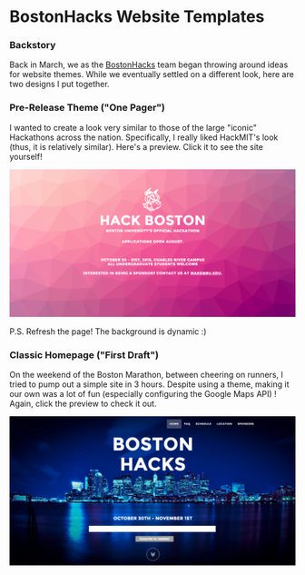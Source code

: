 # BostonHacks Website Templates	
### Backstory
Back in March, we as the [BostonHacks](https://bostonhacks.io/) team began throwing around ideas for website themes. While we eventually settled on a different look, here are two designs I put together. 

### Pre-Release Theme ("One Pager")
I wanted to create a look very similar to those of the large "iconic" Hackathons across the nation. Specifically, I really liked HackMIT's look (thus, it is relatively similar). Here's a preview. Click it to see  the site yourself!

[![ScreenShot](https://github.com/NicoHinderling/BostonHacks2015-Websites/blob/master/One_Pager/frontend/preview.png)](http://cs-people.bu.edu/nhinderl/BostonHacks_onePager/frontend/index.html)


P.S. Refresh the page! The background is dynamic :)

### Classic Homepage ("First Draft")
On the weekend of the Boston Marathon, between cheering on runners, I tried to pump out a simple site in 3 hours. Despite using a theme, making it our own was a lot of fun (especially configuring the Google Maps API) ! Again, click the preview to check it out.

[![ScreenShot](https://github.com/NicoHinderling/BostonHacks2015-Websites/blob/master/First_Draft/img/preview.png)](http://cs-people.bu.edu/nhinderl/BostonHacks_firstDraft/index.html)
